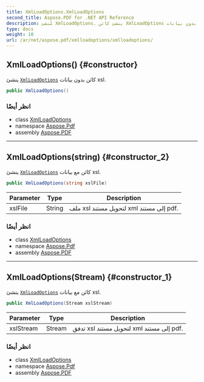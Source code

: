 ```yaml
---
title: XmlLoadOptions.XmlLoadOptions
second_title: Aspose.PDF for .NET API Reference
description: مُنشئ XmlLoadOptions. ينشئ كائن XmlLoadOptions بدون بيانات xsl
type: docs
weight: 10
url: /ar/net/aspose.pdf/xmlloadoptions/xmlloadoptions/
---
```

## XmlLoadOptions() {#constructor}

ينشئ [`XmlLoadOptions`](../) كائن بدون بيانات xsl.

```csharp
public XmlLoadOptions()
```

### انظر أيضًا

* class [XmlLoadOptions](../)
* namespace [Aspose.Pdf](../../../aspose.pdf/)
* assembly [Aspose.PDF](../../../)

---

## XmlLoadOptions(string) {#constructor_2}

ينشئ [`XmlLoadOptions`](../) كائن مع بيانات xsl.

```csharp
public XmlLoadOptions(string xslFile)
```

| Parameter | Type | Description |
| --- | --- | --- |
| xslFile | String | ملف xsl لتحويل مستند xml إلى مستند pdf. |

### انظر أيضًا

* class [XmlLoadOptions](../)
* namespace [Aspose.Pdf](../../../aspose.pdf/)
* assembly [Aspose.PDF](../../../)

---

## XmlLoadOptions(Stream) {#constructor_1}

ينشئ [`XmlLoadOptions`](../) كائن مع بيانات xsl.

```csharp
public XmlLoadOptions(Stream xslStream)
```

| Parameter | Type | Description |
| --- | --- | --- |
| xslStream | Stream | تدفق xsl لتحويل مستند xml إلى مستند pdf. |

### انظر أيضًا

* class [XmlLoadOptions](../)
* namespace [Aspose.Pdf](../../../aspose.pdf/)
* assembly [Aspose.PDF](../../../)